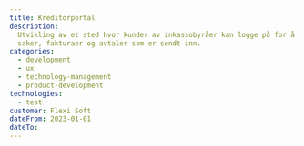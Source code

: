 ```yaml
---
title: Kreditorportal
description:
  Utvikling av et sted hvor kunder av inkassobyråer kan logge på for å se hvilke
  saker, fakturaer og avtaler som er sendt inn.
categories:
  - development
  - ux
  - technology-management
  - product-development
technologies:
  - test
customer: Flexi Soft
dateFrom: 2023-01-01
dateTo:
---
```


